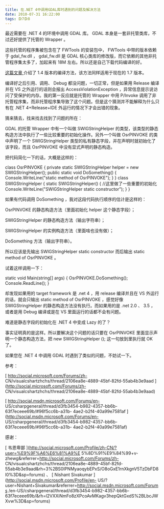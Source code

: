 ```yaml
---
title: 在.NET 4中调用GDAL库时遇到的问题及解决方法
date: 2010-07-31 16:22:00
tags: 杂7杂8
---
```

最近需要在  .NET 4  的环境中调用  GDAL  库。  GDAL  本身是一套非托管类库，不过还好提供了托管的  Wrapper  。

这些托管的程序集被包含在了  FWTools  的安装包中，  FWTools  中带的版本依赖于  gdal_fw.dll  ，  gdal_fw.dll
是  GDAL  核心类库的修改版，而它依赖的其他非托管程序集太多了，加起来有  18M  左右。所以还是自己下载代码编译的好。

[ 这篇文章  ](http://www.cnblogs.com/nudtchengguo/archive/2008/09/01/1281622.html)
介绍了  1.4  版本的编译方法，该方法同样适用于现在的  1.7  版本。

编译好之后引用、调用、  Debug  都没问题，一切正常，但是如果用  Release  编译并在  VS  之外运行的话则会报出
AccessViolationException  ，异常信息提示说访问了受保护的内存。我的第一反应就是托管的  Wrapper  中用  P/Invoke
调用了非托管程序集，而非托管程序集导致了这个问题。但是这个猜测并不能解释为什么只有在  .NET 4+Release+IDE
外运行的情况下才会出错的现象。

猜来猜去，找来找去找到了问题的所在：

GDAL  的托管  Wrapper  中有一个叫做  SWIGStringHelper
的类型，该类型的静态构造方法中执行了一些比较重要的初始化操作。另外一个叫做  OsrPINVOKE  的类中声明了一个  SWIGStringHelper
类型的私有静态字段，并在声明时就初始化了该字段，而且  OsrPINVOKE  中没有显式声明的静态构造。

把代码简化一下的话，大概是这样的：

class OsrPINVOKE { private static SWIGStringHelper helper = new
SWIGStringHelper(); public static void DoSomething() {
Console.WriteLine("static method of OsrPINVOKE"); } } class SWIGStringHelper {
static SWIGStringHelper() { //这里做了一些重要的初始化 Console.WriteLine("SWIGStringHelper
static constructor"); } }

如果有代码调用  DoSomething  ，我对这段代码执行顺序的估计是这样的：

OsrPINVOKE  的静态构造方法（里面初始化  helper  这个静态字段）；

SWIGStringHelper  的静态构造方法（输出字符串）；

SWIGStringHelper  的实例构造方法（里面啥也没有做）；

DoSomething  方法（输出字符串）。

所以应该是先输出  SWIGStringHelper static constructor  而后输出  static method of
OsrPINVOKE  。

试着这样调用一下：

static void Main(string[] args) { OsrPINVOKE.DoSomething();
Console.ReadLine(); }

却发现如果用的  target framework  是  .net 4  ，用  release  编译并且在  VS  外运行的话，就会只输出
static method of OsrPINVOKE  ，感觉好像  SWIGStringHelper  的静态构造方法没有执行。而如果用的是  .net
2.0  、  3.5  ，或者是用  Debug  编译或是在  VS  里面运行的话都不会有问题。

难道是静态字段的初始化在  .NET 4  中变成  Lazy  的了？

事实证明真的是这样。所以要解决这个问题的话只要在  OsrPINVOKE  里面显示声明一个静态构造方法，把  new  SWIGStringHelper
();  这一句放到里执行就  OK  了。

如果您在  .NET 4  中调用  GDAL  时遇到了类似的问题，不妨试一下。

参考：

[ http://social.microsoft.com/Forums/zh-
CN/visualcshartzhchs/thread/2106ea8e-4889-45bf-82fd-55ab4b3e9aad
](http://social.microsoft.com/Forums/zh-
CN/visualcshartzhchs/thread/2106ea8e-4889-45bf-82fd-55ab4b3e9aad)

[ http://social.msdn.microsoft.com/Forums/en-
US/csharpgeneral/thread/d3fb3454-b982-4357-bb6b-63f7eceee69b/#96f5cc6b-a31b-
4ae2-b2f4-40a99e7581af ](http://social.msdn.microsoft.com/Forums/en-
US/csharpgeneral/thread/d3fb3454-b982-4357-bb6b-63f7eceee69b/#96f5cc6b-a31b-
4ae2-b2f4-40a99e7581af)

感谢：

[ 韦恩卑鄙  ](http://social.microsoft.com/Profile/zh-CN/?user=%E9%9F%A6%E6%81%A9%E
5%8D%91%E9%84%99+v-zhewg&referrer=http://social.microsoft.com/Forums/zh-
CN/visualcshartzhchs/thread/2106ea8e-4889-45bf-82fd-
55ab4b3e9aad&rh=3%2BS0IPNMyaoqybEPxS/O8oGxE1rnXkgnV5TzDbFD8l0%3D&sp=forums) 、
[ Nishant Sivakumar ](http://social.msdn.microsoft.com/Profile/en-
US/?user=Nishant+Sivakumar&referrer=http://social.msdn.microsoft.com/Forums
/en-US/csharpgeneral/thread/d3fb3454-b982-4357-bb6b-
63f7eceee69b/&rh=l2VXXiNmFo8zXPcoAvMKagv3hepQktGxdS%2BLbcJWXvw%3D&sp=forums)



